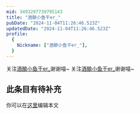 ```yaml
---
mid: 3493297739795143
title: "酒酿小鱼干er_"
pubDate: "2024-11-04T11:26:46.523Z"
updatedDate: "2024-11-04T11:26:46.523Z"
profile:
  {
    Nickname: ["酒酿小鱼干er_"],
  }
---
```


关注[酒酿小鱼干er_](https://space.bilibili.com/3493297739795143)谢谢喵~ 关注[酒酿小鱼干er_](https://space.bilibili.com/3493297739795143)谢谢喵~

## 此条目有待补充
你可以在[这里](https://github.com/Yuhanawa/VTuber.ICU/edit/master/src/content/v/酒酿小鱼干er_/index.md)编辑本文
